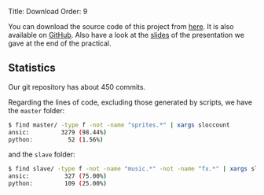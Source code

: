Title: Download
Order: 9

You can download the source code of this project from [here]({filename}/downloads/code.zip).
It is also available on [GitHub](https://github.com/dotlambda/metro-hd).
Also have a look at the [slides]({filename}/downloads/slides.pdf)
of the presentation we gave at the end of the practical.

## Statistics
Our git repository has about 450 commits.

Regarding the lines of code,
excluding those generated by scripts,
we have the `master` folder:

```sh
$ find master/ -type f -not -name "sprites.*" | xargs sloccount
ansic:         3279 (98.44%)
python:          52 (1.56%)
```

and the `slave` folder:

```sh
$ find slave/ -type f -not -name "music.*" -not -name "fx.*" | xargs sloccount
ansic:          327 (75.00%)
python:         109 (25.00%)
```
